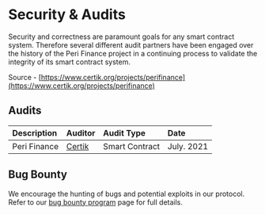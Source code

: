 # Security & Audits

Security and correctness are paramount goals for any smart contract system. Therefore several different audit partners have been engaged over the history of the Peri Finance project in a continuing process to validate the integrity of its smart contract system.

Source - [https://www.certik.org/projects/perifinance](https://www.certik.org/projects/perifinance)

## Audits

| Description | Auditor | Audit Type | Date |
| :--- | :--- | :--- | :--- |
| Peri Finance | [Certik](https://www.certik.org/projects/perifinance) | Smart Contract | July. 2021 |

## Bug Bounty

We encourage the hunting of bugs and potential exploits in our protocol. Refer to our [bug bounty program](https://immunefi.com/bounty/perifinance/) page for full details.

